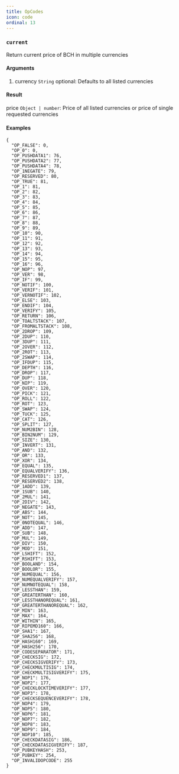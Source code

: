 ```yaml
---
title: OpCodes
icon: code
ordinal: 13
---
```


### `current`

Return current price of BCH in multiple currencies

#### Arguments

1.  currency `String` optional: Defaults to all listed currencies

#### Result

price `Object | number`: Price of all listed currencies or price of single requested currencies

#### Examples

    {
      "OP_FALSE": 0,
      "OP_0": 0,
      "OP_PUSHDATA1": 76,
      "OP_PUSHDATA2": 77,
      "OP_PUSHDATA4": 78,
      "OP_1NEGATE": 79,
      "OP_RESERVED": 80,
      "OP_TRUE": 81,
      "OP_1": 81,
      "OP_2": 82,
      "OP_3": 83,
      "OP_4": 84,
      "OP_5": 85,
      "OP_6": 86,
      "OP_7": 87,
      "OP_8": 88,
      "OP_9": 89,
      "OP_10": 90,
      "OP_11": 91,
      "OP_12": 92,
      "OP_13": 93,
      "OP_14": 94,
      "OP_15": 95,
      "OP_16": 96,
      "OP_NOP": 97,
      "OP_VER": 98,
      "OP_IF": 99,
      "OP_NOTIF": 100,
      "OP_VERIF": 101,
      "OP_VERNOTIF": 102,
      "OP_ELSE": 103,
      "OP_ENDIF": 104,
      "OP_VERIFY": 105,
      "OP_RETURN": 106,
      "OP_TOALTSTACK": 107,
      "OP_FROMALTSTACK": 108,
      "OP_2DROP": 109,
      "OP_2DUP": 110,
      "OP_3DUP": 111,
      "OP_2OVER": 112,
      "OP_2ROT": 113,
      "OP_2SWAP": 114,
      "OP_IFDUP": 115,
      "OP_DEPTH": 116,
      "OP_DROP": 117,
      "OP_DUP": 118,
      "OP_NIP": 119,
      "OP_OVER": 120,
      "OP_PICK": 121,
      "OP_ROLL": 122,
      "OP_ROT": 123,
      "OP_SWAP": 124,
      "OP_TUCK": 125,
      "OP_CAT": 126,
      "OP_SPLIT": 127,
      "OP_NUM2BIN": 128,
      "OP_BIN2NUM": 129,
      "OP_SIZE": 130,
      "OP_INVERT": 131,
      "OP_AND": 132,
      "OP_OR": 133,
      "OP_XOR": 134,
      "OP_EQUAL": 135,
      "OP_EQUALVERIFY": 136,
      "OP_RESERVED1": 137,
      "OP_RESERVED2": 138,
      "OP_1ADD": 139,
      "OP_1SUB": 140,
      "OP_2MUL": 141,
      "OP_2DIV": 142,
      "OP_NEGATE": 143,
      "OP_ABS": 144,
      "OP_NOT": 145,
      "OP_0NOTEQUAL": 146,
      "OP_ADD": 147,
      "OP_SUB": 148,
      "OP_MUL": 149,
      "OP_DIV": 150,
      "OP_MOD": 151,
      "OP_LSHIFT": 152,
      "OP_RSHIFT": 153,
      "OP_BOOLAND": 154,
      "OP_BOOLOR": 155,
      "OP_NUMEQUAL": 156,
      "OP_NUMEQUALVERIFY": 157,
      "OP_NUMNOTEQUAL": 158,
      "OP_LESSTHAN": 159,
      "OP_GREATERTHAN": 160,
      "OP_LESSTHANOREQUAL": 161,
      "OP_GREATERTHANOREQUAL": 162,
      "OP_MIN": 163,
      "OP_MAX": 164,
      "OP_WITHIN": 165,
      "OP_RIPEMD160": 166,
      "OP_SHA1": 167,
      "OP_SHA256": 168,
      "OP_HASH160": 169,
      "OP_HASH256": 170,
      "OP_CODESEPARATOR": 171,
      "OP_CHECKSIG": 172,
      "OP_CHECKSIGVERIFY": 173,
      "OP_CHECKMULTISIG": 174,
      "OP_CHECKMULTISIGVERIFY": 175,
      "OP_NOP1": 176,
      "OP_NOP2": 177,
      "OP_CHECKLOCKTIMEVERIFY": 177,
      "OP_NOP3": 178,
      "OP_CHECKSEQUENCEVERIFY": 178,
      "OP_NOP4": 179,
      "OP_NOP5": 180,
      "OP_NOP6": 181,
      "OP_NOP7": 182,
      "OP_NOP8": 183,
      "OP_NOP9": 184,
      "OP_NOP10": 185,
      "OP_CHECKDATASIG": 186,
      "OP_CHECKDATASIGVERIFY": 187,
      "OP_PUBKEYHASH": 253,
      "OP_PUBKEY": 254,
      "OP_INVALIDOPCODE": 255
    }
